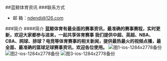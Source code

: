 ##蓝鲸体育资讯
###联系方式 
- 邮 箱：ndendi@126.com

###简介
####简介
**蓝鲸体育有最全面的赛事资讯，最准确的赛事赛程，实时更新，欢迎大家都参与进来，一起共享体育赛事
我们提供中超、英超、NBA、CBA、网球、排球？电竞等体育赛事的相关新闻，提供最热最火的视频点播，最全面、最准确的篮球足球赛事资讯，欢迎各位使用。**
![图1-ios-1284x2778备份](https://user-images.githubusercontent.com/19528053/174275097-7bfc8719-124e-4ef3-b749-6af53a1d6ddd.png)
![图2-ios-1284x2778备份](https://user-images.githubusercontent.com/19528053/174275113-6c0913f8-4351-48fb-a446-ae957f5c8a1a.png)
![图3-ios-1284x2778备份](https://user-images.githubusercontent.com/19528053/174275133-697f6222-c745-4d7f-b030-1ddaf941c010.png)
